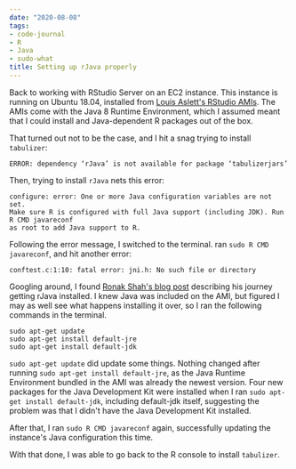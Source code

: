 ```yaml
---
date: "2020-08-08"
tags:
- code-journal
- R
- Java
- sudo-what
title: Setting up rJava properly
---
```


Back to working with RStudio Server on an EC2 instance. This instance is running on Ubuntu 18.04, installed from [Louis Aslett's RStudio AMIs](https://www.louisaslett.com/RStudio_AMI/). The AMIs come with the Java 8 Runtime Environment, which I assumed meant that I could install and  Java-dependent R packages out of the box.

That turned out not to be the case, and I hit a snag trying to install `tabulizer`:  
```
ERROR: dependency ‘rJava’ is not available for package ‘tabulizerjars’
```

Then, trying to install `rJava` nets this error:
```
configure: error: One or more Java configuration variables are not set.
Make sure R is configured with full Java support (including JDK). Run
R CMD javareconf
as root to add Java support to R.
```

Following the error message, I switched to the terminal. ran `sudo R CMD javareconf`, and hit another error:
```
conftest.c:1:10: fatal error: jni.h: No such file or directory
```

Googling around, I found [Ronak Shah's blog post](https://shahronak47.wordpress.com/2016/12/29/install-rjava-package-in-r/) describing his journey getting rJava installed. I knew Java was included on the AMI, but figured I may as well see what happens installing it over, so I ran the following commands in the terminal.

```
sudo apt-get update
sudo apt-get install default-jre
sudo apt-get install default-jdk
```

`sudo apt-get update` did update some things. Nothing changed after running `sudo apt-get install default-jre`, as the Java Runtime Environment bundled in the AMI was already the newest version. Four new packages for the Java Development Kit were installed when I ran `sudo apt-get install default-jdk`, including default-jdk itself, suggesting the problem was that I didn't have the Java Development Kit installed.

After that, I ran `sudo R CMD javareconf` again, successfully updating the instance's Java configuration this time.

With that done, I was able to go back to the R console to install `tabulizer`.